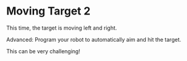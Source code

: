# Moving Target 2

This time, the target is moving left and right.

Advanced: Program your robot to automatically aim and hit the target.

This can be very challenging!
